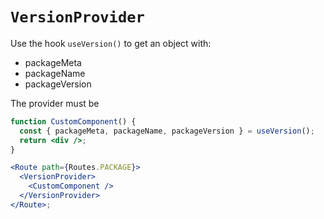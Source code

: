 # `VersionProvider`

Use the hook `useVersion()` to get an object with:

- packageMeta
- packageName
- packageVersion

The provider must be

```jsx
function CustomComponent() {
  const { packageMeta, packageName, packageVersion } = useVersion();
  return <div />;
}

<Route path={Routes.PACKAGE}>
  <VersionProvider>
    <CustomComponent />
  </VersionProvider>
</Route>;
```
